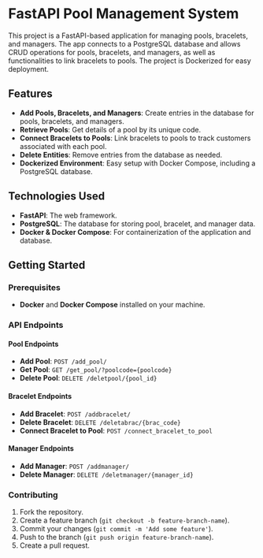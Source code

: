 
# FastAPI Pool Management System

This project is a FastAPI-based application for managing pools, bracelets, and managers. The app connects to a PostgreSQL database and allows CRUD operations for pools, bracelets, and managers, as well as functionalities to link bracelets to pools. The project is Dockerized for easy deployment.

## Features

- **Add Pools, Bracelets, and Managers**: Create entries in the database for pools, bracelets, and managers.
- **Retrieve Pools**: Get details of a pool by its unique code.
- **Connect Bracelets to Pools**: Link bracelets to pools to track customers associated with each pool.
- **Delete Entities**: Remove entries from the database as needed.
- **Dockerized Environment**: Easy setup with Docker Compose, including a PostgreSQL database.

## Technologies Used

- **FastAPI**: The web framework.
- **PostgreSQL**: The database for storing pool, bracelet, and manager data.
- **Docker & Docker Compose**: For containerization of the application and database.

## Getting Started

### Prerequisites

- **Docker** and **Docker Compose** installed on your machine.



### API Endpoints

#### Pool Endpoints

- **Add Pool**: `POST /add_pool/`
- **Get Pool**: `GET /get_pool/?poolcode={poolcode}`
- **Delete Pool**: `DELETE /deletpool/{pool_id}`

#### Bracelet Endpoints

- **Add Bracelet**: `POST /addbracelet/`
- **Delete Bracelet**: `DELETE /deletabrac/{brac_code}`
- **Connect Bracelet to Pool**: `POST /connect_bracelet_to_pool`

#### Manager Endpoints

- **Add Manager**: `POST /addmanager/`
- **Delete Manager**: `DELETE /deletmanager/{manager_id}`



### Contributing

1. Fork the repository.
2. Create a feature branch (`git checkout -b feature-branch-name`).
3. Commit your changes (`git commit -m 'Add some feature'`).
4. Push to the branch (`git push origin feature-branch-name`).
5. Create a pull request.

